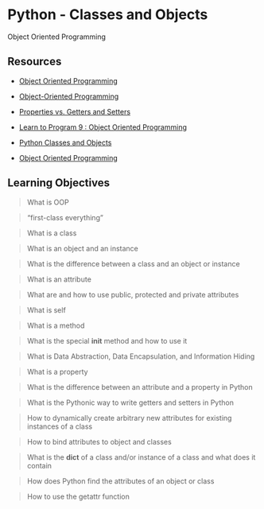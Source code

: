 # Python - Classes and Objects

Object Oriented Programming

## Resources

* [Object Oriented Programming](https://intranet.alxswe.com/rltoken/sZBLdcnVJQgiAP-_bmPIAg)

* [Object-Oriented Programming](https://intranet.alxswe.com/rltoken/Wwu2up4qE0PGWTTqG8fndg)

* [Properties vs. Getters and Setters](https://intranet.alxswe.com/rltoken/CsYqx_Wqh1kGnM2deOJWZA)

* [Learn to Program 9 : Object Oriented Programming](https://intranet.alxswe.com/rltoken/sR9fH2X8pe1BD3c7jrGZhw)

* [Python Classes and Objects](https://intranet.alxswe.com/rltoken/GFEPVeZ3H_LlsvrX0gAwjA)

* [Object Oriented Programming](https://intranet.alxswe.com/rltoken/htPhXUf-dtJmQAvlgmU-VA)

## Learning Objectives

> What is OOP

> “first-class everything”

> What is a class

> What is an object and an instance

> What is the difference between a class and an object or instance

> What is an attribute

> What are and how to use public, protected and private attributes

> What is self

> What is a method

> What is the special __init__ method and how to use it

> What is Data Abstraction, Data Encapsulation, and Information Hiding

> What is a property

> What is the difference between an attribute and a property in Python

> What is the Pythonic way to write getters and setters in Python

> How to dynamically create arbitrary new attributes for existing instances of a class

> How to bind attributes to object and classes

> What is the __dict__ of a class and/or instance of a class and what does it contain

> How does Python find the attributes of an object or class

> How to use the getattr function
